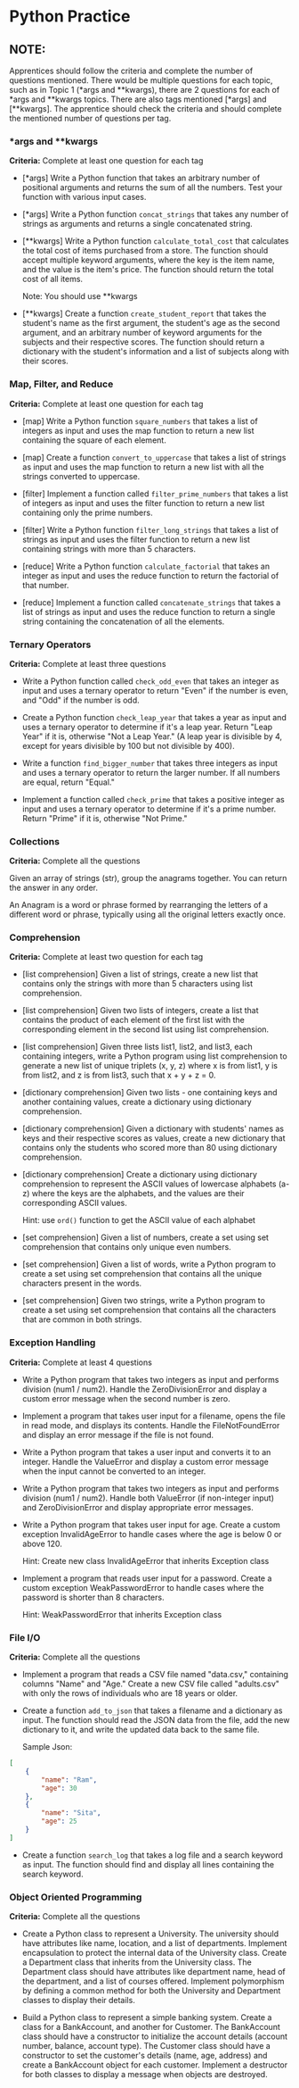# Python Practice

## NOTE:
Apprentices should follow the criteria and complete the number of questions mentioned. There would be multiple questions for each topic, such as in Topic 1 (*args and **kwargs), there are 2 questions for each of *args and **kwargs topics. There are also tags mentioned [*args] and [**kwargs]. The apprentice should check the criteria and should complete the mentioned number of questions per tag.

### *args and **kwargs
**Criteria:** Complete at least one question for each tag

- [*args] Write a Python function that takes an arbitrary number of positional arguments and returns the sum of all the numbers. Test your function with various input cases.

- [*args] Write a Python function `concat_strings` that takes any number of strings as arguments and returns a single concatenated string.

- [**kwargs] Write a Python function `calculate_total_cost` that calculates the total cost of items purchased from a store. The function should accept multiple keyword arguments, where the key is the item name, and the value is the item's price. The function should return the total cost of all items.

  Note: You should use **kwargs

- [**kwargs] Create a function `create_student_report` that takes the student's name as the first argument, the student's age as the second argument, and an arbitrary number of keyword arguments for the subjects and their respective scores. The function should return a dictionary with the student's information and a list of subjects along with their scores.

### Map, Filter, and Reduce
**Criteria:** Complete at least one question for each tag

- [map] Write a Python function `square_numbers` that takes a list of integers as input and uses the map function to return a new list containing the square of each element.

- [map] Create a function `convert_to_uppercase` that takes a list of strings as input and uses the map function to return a new list with all the strings converted to uppercase.

- [filter] Implement a function called `filter_prime_numbers` that takes a list of integers as input and uses the filter function to return a new list containing only the prime numbers.

- [filter] Write a Python function `filter_long_strings` that takes a list of strings as input and uses the filter function to return a new list containing strings with more than 5 characters.

- [reduce] Write a Python function `calculate_factorial` that takes an integer as input and uses the reduce function to return the factorial of that number.

- [reduce] Implement a function called `concatenate_strings` that takes a list of strings as input and uses the reduce function to return a single string containing the concatenation of all the elements.

### Ternary Operators
**Criteria:** Complete at least three questions

- Write a Python function called `check_odd_even` that takes an integer as input and uses a ternary operator to return "Even" if the number is even, and "Odd" if the number is odd.

- Create a Python function `check_leap_year` that takes a year as input and uses a ternary operator to determine if it's a leap year. Return "Leap Year" if it is, otherwise "Not a Leap Year." (A leap year is divisible by 4, except for years divisible by 100 but not divisible by 400).

- Write a function `find_bigger_number` that takes three integers as input and uses a ternary operator to return the larger number. If all numbers are equal, return "Equal."

- Implement a function called `check_prime` that takes a positive integer as input and uses a ternary operator to determine if it's a prime number. Return "Prime" if it is, otherwise "Not Prime."

### Collections
**Criteria:** Complete all the questions

Given an array of strings (str), group the anagrams together. You can return the answer in any order.

An Anagram is a word or phrase formed by rearranging the letters of a different word or phrase, typically using all the original letters exactly once.

### Comprehension
**Criteria:** Complete at least two question for each tag

- [list comprehension] Given a list of strings, create a new list that contains only the strings with more than 5 characters using list comprehension.

- [list comprehension] Given two lists of integers, create a list that contains the product of each element of the first list with the corresponding element in the second list using list comprehension.

- [list comprehension] Given three lists list1, list2, and list3, each containing integers, write a Python program using list comprehension to generate a new list of unique triplets (x, y, z) where x is from list1, y is from list2, and z is from list3, such that x + y + z = 0.

- [dictionary comprehension] Given two lists - one containing keys and another containing values, create a dictionary using dictionary comprehension.

- [dictionary comprehension] Given a dictionary with students' names as keys and their respective scores as values, create a new dictionary that contains only the students who scored more than 80 using dictionary comprehension.

- [dictionary comprehension] Create a dictionary using dictionary comprehension to represent the ASCII values of lowercase alphabets (a-z) where the keys are the alphabets, and the values are their corresponding ASCII values.

  Hint: use `ord()` function to get the ASCII value of each alphabet

- [set comprehension] Given a list of numbers, create a set using set comprehension that contains only unique even numbers.

- [set comprehension] Given a list of words, write a Python program to create a set using set comprehension that contains all the unique characters present in the words.

- [set comprehension] Given two strings, write a Python program to create a set using set comprehension that contains all the characters that are common in both strings.

### Exception Handling
**Criteria:** Complete at least 4 questions

- Write a Python program that takes two integers as input and performs division (num1 / num2). Handle the ZeroDivisionError and display a custom error message when the second number is zero.

- Implement a program that takes user input for a filename, opens the file in read mode, and displays its contents. Handle the FileNotFoundError and display an error message if the file is not found.

- Write a Python program that takes a user input and converts it to an integer. Handle the ValueError and display a custom error message when the input cannot be converted to an integer.

- Write a Python program that takes two integers as input and performs division (num1 / num2). Handle both ValueError (if non-integer input) and ZeroDivisionError and display appropriate error messages.

- Write a Python program that takes user input for age. Create a custom exception InvalidAgeError to handle cases where the age is below 0 or above 120.

  Hint: Create new class InvalidAgeError that inherits Exception class

- Implement a program that reads user input for a password. Create a custom exception WeakPasswordError to handle cases where the password is shorter than 8 characters.

  Hint: WeakPasswordError that inherits Exception class

### File I/O
**Criteria:** Complete all the questions

- Implement a program that reads a CSV file named "data.csv," containing columns "Name" and "Age." Create a new CSV file called "adults.csv" with only the rows of individuals who are 18 years or older.

- Create a function `add_to_json` that takes a filename and a dictionary as input. The function should read the JSON data from the file, add the new dictionary to it, and write the updated data back to the same file.

  Sample Json: 
```json
[
    {
        "name": "Ram",
        "age": 30
    },
    {
        "name": "Sita",
        "age": 25
    }
]
```


- Create a function `search_log` that takes a log file and a search keyword as input. The function should find and display all lines containing the search keyword.

### Object Oriented Programming
**Criteria:** Complete all the questions

- Create a Python class to represent a University. The university should have attributes like name, location, and a list of departments. Implement encapsulation to protect the internal data of the University class. Create a Department class that inherits from the University class. The Department class should have attributes like department name, head of the department, and a list of courses offered. Implement polymorphism by defining a common method for both the University and Department classes to display their details. 

- Build a Python class to represent a simple banking system. Create a class for a BankAccount, and another for Customer. The BankAccount class should have a constructor to initialize the account details (account number, balance, account type). The Customer class should have a constructor to set the customer's details (name, age, address) and create a BankAccount object for each customer. Implement a destructor for both classes to display a message when objects are destroyed.
